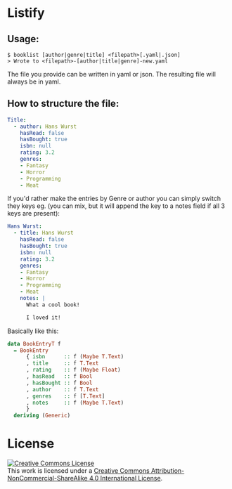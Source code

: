# Listify

## Usage:

```
$ booklist [author|genre|title] <filepath>[.yaml|.json]
> Wrote to <filepath>-[author|title|genre]-new.yaml
```

The file you provide can be written in yaml or json.
  The resulting file will always be in yaml.

## How to structure the file:

```yaml
Title:
  - author: Hans Wurst
    hasRead: false
    hasBought: true
    isbn: null
    rating: 3.2
    genres:
    - Fantasy
    - Horror
    - Programming
    - Meat
```

If you'd rather make the entries by Genre or author you can simply switch
  they keys eg. (you can mix, but it will append the key to a notes field if all 3 keys are present):

```yaml
Hans Wurst:
  - title: Hans Wurst
    hasRead: false
    hasBought: true
    isbn: null
    rating: 3.2
    genres:
    - Fantasy
    - Horror
    - Programming
    - Meat
    notes: |
      What a cool book!

      I loved it!
```

Basically like this:

```hs
data BookEntryT f
  = BookEntry
      { isbn      :: f (Maybe T.Text)
      , title     :: f T.Text
      , rating    :: f (Maybe Float)
      , hasRead   :: f Bool
      , hasBought :: f Bool
      , author    :: f T.Text
      , genres    :: f [T.Text]
      , notes     :: f (Maybe T.Text)
      }
  deriving (Generic)
```

# License

<a rel="license" href="http://creativecommons.org/licenses/by-nc-sa/4.0/"><img alt="Creative Commons License" style="border-width:0" src="https://i.creativecommons.org/l/by-nc-sa/4.0/88x31.png" /></a><br />This work is licensed under a <a rel="license" href="http://creativecommons.org/licenses/by-nc-sa/4.0/">Creative Commons Attribution-NonCommercial-ShareAlike 4.0 International License</a>.
